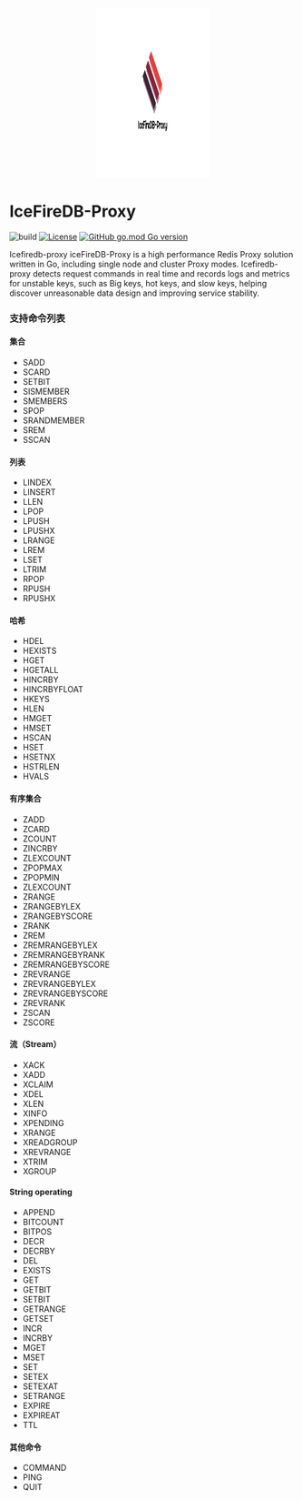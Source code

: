 <p align="center">
<img 
    src="./docs/logo.png" 
    width="201" height="300" border="0" alt="IceFireDB-Proxy">
</p>

# IceFireDB-Proxy
![build](https://img.shields.io/appveyor/build/IceFireDB/IceFireDB-Proxy) [![License](https://img.shields.io/badge/License-Apache%202.0-blue.svg)](https://opensource.org/licenses/Apache-2.0) [![GitHub go.mod Go version](https://img.shields.io/github/go-mod/go-version/IceFireDB/IceFireDB-Proxy)](https://github.com/IceFireDB/IceFireDB-Proxy/blob/master/go.mod)    

Icefiredb-proxy iceFireDB-Proxy is a high performance Redis Proxy solution written in Go, including single node and cluster Proxy modes. Icefiredb-proxy detects request commands in real time and records logs and metrics for unstable keys, such as Big keys, hot keys, and slow keys, helping discover unreasonable data design and improving service stability.

### 支持命令列表

#### 集合
* SADD
* SCARD
* SETBIT
* SISMEMBER
* SMEMBERS
* SPOP
* SRANDMEMBER
* SREM
* SSCAN
#### 列表
* LINDEX
* LINSERT
* LLEN
* LPOP
* LPUSH
* LPUSHX
* LRANGE
* LREM
* LSET
* LTRIM
* RPOP
* RPUSH
* RPUSHX

#### 哈希
* HDEL
* HEXISTS
* HGET
* HGETALL
* HINCRBY
* HINCRBYFLOAT
* HKEYS
* HLEN
* HMGET
* HMSET
* HSCAN
* HSET
* HSETNX
* HSTRLEN
* HVALS

#### 有序集合
* ZADD
* ZCARD
* ZCOUNT
* ZINCRBY
* ZLEXCOUNT
* ZPOPMAX
* ZPOPMIN
* ZLEXCOUNT
* ZRANGE
* ZRANGEBYLEX
* ZRANGEBYSCORE
* ZRANK
* ZREM
* ZREMRANGEBYLEX
* ZREMRANGEBYRANK
* ZREMRANGEBYSCORE
* ZREVRANGE
* ZREVRANGEBYLEX
* ZREVRANGEBYSCORE
* ZREVRANK
* ZSCAN
* ZSCORE

#### 流（Stream）
* XACK
* XADD
* XCLAIM
* XDEL
* XLEN
* XINFO
* XPENDING
* XRANGE
* XREADGROUP
* XREVRANGE
* XTRIM
* XGROUP

#### String operating
* APPEND
* BITCOUNT
* BITPOS
* DECR
* DECRBY
* DEL
* EXISTS
* GET
* GETBIT
* SETBIT
* GETRANGE
* GETSET
* INCR
* INCRBY
* MGET
* MSET
* SET
* SETEX
* SETEXAT
* SETRANGE
* EXPIRE
* EXPIREAT
* TTL

#### 其他命令

* COMMAND
* PING
* QUIT